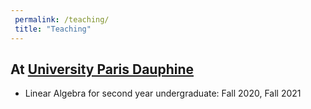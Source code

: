 ```yaml
---
 permalink: /teaching/
 title: "Teaching"
---
```



## At [University Paris Dauphine](https://dauphine.psl.eu/en/)

- Linear Algebra for second year undergraduate: Fall 2020, Fall 2021

